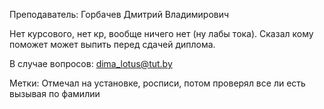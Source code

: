 Преподаватель: Горбачев Дмитрий Владимирович

Нет курсового, нет кр, вообще ничего нет (ну лабы тока).
Сказал кому поможет может выпить перед сдачей диплома.

В случае вопросов: dima_lotus@tut.by

Метки: Отмечал на установке, росписи, потом проверял все ли есть вызывая по фамилии
